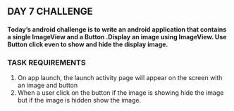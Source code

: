 ## DAY 7 CHALLENGE

#### Today’s android challenge is to write an android application that contains a single ImageView and a Button .Display an image using ImageView. Use Button click even to show and hide the display image.
### TASK REQUIREMENTS
1. On app launch, the launch activity page will appear on the screen with an image and button
2. When a user click on the button if the image is showing hide the image but if the image is hidden show the image.